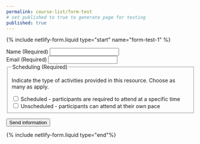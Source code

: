 ```yaml
---
permalink: course-list/form-test
# set published to true to generate page for testing 
published: true
---
```


{% include netlify-form.liquid type="start" name="form-test-1" %}

<div class="field">
     <label for="submitter-name" class="label-input">Name (Required)</label>
     <input type="text" id="submitter-name" name="submitter-name" required="" />
   </div>
   <div class="field">
     <label for="submitter-email" class="label-input">Email (Required)</label>
     <input type="email" id="submitter-email" name="submitter-email" required="" />
</div>

<fieldset class="field" id="course-learning">
    <legend class="label">Scheduling (Required)</legend>
    <p class="expl">Indicate the type of activities provided in this resource. Choose as many as apply.</p>
    <div class="radio-field">
        <input type="checkbox" id="course-learning-scheduled" name="course-learning-scheduled" group="learning" required>
        <label for="course-learning-scheduled">Scheduled - participants are required to attend at a specific time</label>
    </div>
    <div class="radio-field">
        <input type="checkbox" id="course-learning-not-scheduled" name="course-learning-not-scheduled" group="learning">
        <label for="course-learning-not-scheduled">Unscheduled - participants can attend at their own pace</label>
    </div>
</fieldset>

<button type="submit">Send information</button>

{% include netlify-form.liquid type="end"%}
